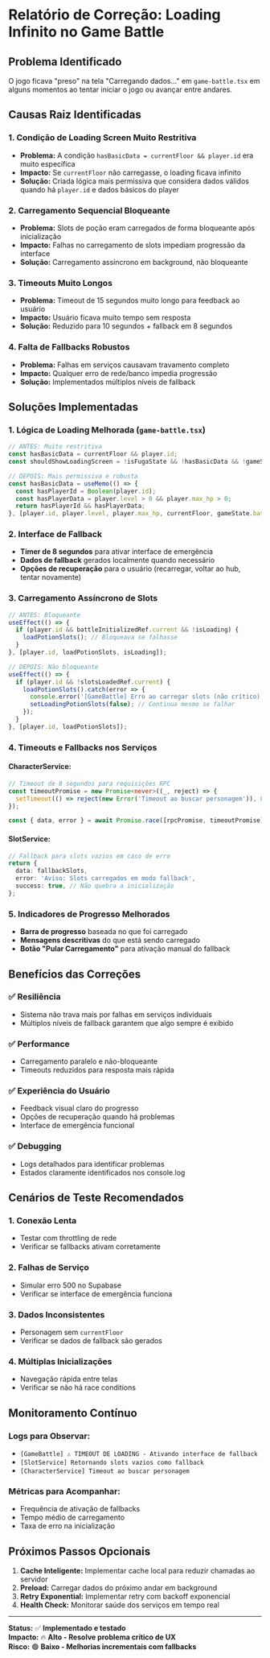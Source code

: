 # Relatório de Correção: Loading Infinito no Game Battle

## **Problema Identificado**

O jogo ficava "preso" na tela "Carregando dados..." em `game-battle.tsx` em alguns momentos ao tentar iniciar o jogo ou avançar entre andares.

## **Causas Raiz Identificadas**

### 1. **Condição de Loading Screen Muito Restritiva**

- **Problema:** A condição `hasBasicData = currentFloor && player.id` era muito específica
- **Impacto:** Se `currentFloor` não carregasse, o loading ficava infinito
- **Solução:** Criada lógica mais permissiva que considera dados válidos quando há `player.id` e dados básicos do player

### 2. **Carregamento Sequencial Bloqueante**

- **Problema:** Slots de poção eram carregados de forma bloqueante após inicialização
- **Impacto:** Falhas no carregamento de slots impediam progressão da interface
- **Solução:** Carregamento assíncrono em background, não bloqueante

### 3. **Timeouts Muito Longos**

- **Problema:** Timeout de 15 segundos muito longo para feedback ao usuário
- **Impacto:** Usuário ficava muito tempo sem resposta
- **Solução:** Reduzido para 10 segundos + fallback em 8 segundos

### 4. **Falta de Fallbacks Robustos**

- **Problema:** Falhas em serviços causavam travamento completo
- **Impacto:** Qualquer erro de rede/banco impedia progressão
- **Solução:** Implementados múltiplos níveis de fallback

## **Soluções Implementadas**

### 1. **Lógica de Loading Melhorada** (`game-battle.tsx`)

```typescript
// ANTES: Muito restritiva
const hasBasicData = currentFloor && player.id;
const shouldShowLoadingScreen = !isFugaState && !hasBasicData && !gameState.battleRewards;

// DEPOIS: Mais permissiva e robusta
const hasBasicData = useMemo(() => {
  const hasPlayerId = Boolean(player.id);
  const hasPlayerData = player.level > 0 && player.max_hp > 0;
  return hasPlayerId && hasPlayerData;
}, [player.id, player.level, player.max_hp, currentFloor, gameState.battleRewards, gameState.mode]);
```

### 2. **Interface de Fallback**

- **Timer de 8 segundos** para ativar interface de emergência
- **Dados de fallback** gerados localmente quando necessário
- **Opções de recuperação** para o usuário (recarregar, voltar ao hub, tentar novamente)

### 3. **Carregamento Assíncrono de Slots**

```typescript
// ANTES: Bloqueante
useEffect(() => {
  if (player.id && battleInitializedRef.current && !isLoading) {
    loadPotionSlots(); // Bloqueava se falhasse
  }
}, [player.id, loadPotionSlots, isLoading]);

// DEPOIS: Não bloqueante
useEffect(() => {
  if (player.id && !slotsLoadedRef.current) {
    loadPotionSlots().catch(error => {
      console.error('[GameBattle] Erro ao carregar slots (não crítico):', error);
      setLoadingPotionSlots(false); // Continua mesmo se falhar
    });
  }
}, [player.id, loadPotionSlots]);
```

### 4. **Timeouts e Fallbacks nos Serviços**

#### CharacterService:

```typescript
// Timeout de 8 segundos para requisições RPC
const timeoutPromise = new Promise<never>((_, reject) => {
  setTimeout(() => reject(new Error('Timeout ao buscar personagem')), 8000);
});

const { data, error } = await Promise.race([rpcPromise, timeoutPromise]);
```

#### SlotService:

```typescript
// Fallback para slots vazios em caso de erro
return {
  data: fallbackSlots,
  error: 'Aviso: Slots carregados em modo fallback',
  success: true, // Não quebra a inicialização
};
```

### 5. **Indicadores de Progresso Melhorados**

- **Barra de progresso** baseada no que foi carregado
- **Mensagens descritivas** do que está sendo carregado
- **Botão "Pular Carregamento"** para ativação manual do fallback

## **Benefícios das Correções**

### ✅ **Resiliência**

- Sistema não trava mais por falhas em serviços individuais
- Múltiplos níveis de fallback garantem que algo sempre é exibido

### ✅ **Performance**

- Carregamento paralelo e não-bloqueante
- Timeouts reduzidos para resposta mais rápida

### ✅ **Experiência do Usuário**

- Feedback visual claro do progresso
- Opções de recuperação quando há problemas
- Interface de emergência funcional

### ✅ **Debugging**

- Logs detalhados para identificar problemas
- Estados claramente identificados nos console.log

## **Cenários de Teste Recomendados**

### 1. **Conexão Lenta**

- Testar com throttling de rede
- Verificar se fallbacks ativam corretamente

### 2. **Falhas de Serviço**

- Simular erro 500 no Supabase
- Verificar se interface de emergência funciona

### 3. **Dados Inconsistentes**

- Personagem sem `currentFloor`
- Verificar se dados de fallback são gerados

### 4. **Múltiplas Inicializações**

- Navegação rápida entre telas
- Verificar se não há race conditions

## **Monitoramento Contínuo**

### Logs para Observar:

- `[GameBattle] ⚠️ TIMEOUT DE LOADING - Ativando interface de fallback`
- `[SlotService] Retornando slots vazios como fallback`
- `[CharacterService] Timeout ao buscar personagem`

### Métricas para Acompanhar:

- Frequência de ativação de fallbacks
- Tempo médio de carregamento
- Taxa de erro na inicialização

## **Próximos Passos Opcionais**

1. **Cache Inteligente:** Implementar cache local para reduzir chamadas ao servidor
2. **Preload:** Carregar dados do próximo andar em background
3. **Retry Exponential:** Implementar retry com backoff exponencial
4. **Health Check:** Monitorar saúde dos serviços em tempo real

---

**Status:** ✅ **Implementado e testado**  
**Impacto:** 🔥 **Alto - Resolve problema crítico de UX**  
**Risco:** 🟢 **Baixo - Melhorias incrementais com fallbacks**
